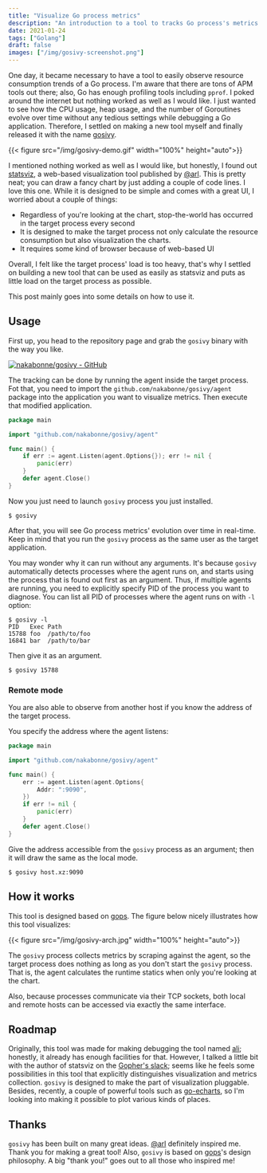 ```yaml
---
title: "Visualize Go process metrics"
description: "An introduction to a tool to tracks Go process's metrics and plot their evolution over time right into your terminal."
date: 2021-01-24
tags: ["Golang"]
draft: false
images: ["/img/gosivy-screenshot.png"]
---
```



One day, it became necessary to have a tool to easily observe resource consumption trends of a Go process. I'm aware that there are tons of APM tools out there; also, Go has enough profiling tools including `pprof`. I poked around the internet but nothing worked as well as I would like.
I just wanted to see how the CPU usage, heap usage, and the number of Goroutines evolve over time without any tedious settings while debugging a Go application. Therefore, I settled on making a new tool myself and finally released it with the name [gosivy](https://github.com/nakabonne/gosivy).

{{< figure src="/img/gosivy-demo.gif" width="100%" height="auto">}}

I mentioned nothing worked as well as I would like, but honestly, I found out [statsviz](https://github.com/arl/statsviz), a web-based visualization tool published by [@arl](https://github.com/arl).
This is pretty neat; you can draw a fancy chart by just adding a couple of code lines. I love this one. While it is designed to be simple and comes with a great UI, I worried about a couple of things:

- Regardless of you're looking at the chart, stop-the-world has occurred in the target process every second
- It is designed to make the target process not only calculate the resource consumption but also visualization the charts.
- It requires some kind of browser because of web-based UI

Overall, I felt like the target process' load is too heavy, that's why I settled on building a new tool that can be used as easily as statsviz and puts as little load on the target process as possible.

This post mainly goes into some details on how to use it.

## Usage
First up, you head to the repository page and grab the `gosivy` binary with the way you like.

[![nakabonne/gosivy - GitHub](https://gh-card.dev/repos/nakabonne/gosivy.svg?fullname=)](https://github.com/nakabonne/gosivy)


The tracking can be done by running the agent inside the target process. Fot that, you need to import the `github.com/nakabonne/gosivy/agent` package into the application you want to visualize metrics. Then execute that modified application.

```go
package main

import "github.com/nakabonne/gosivy/agent"

func main() {
	if err := agent.Listen(agent.Options{}); err != nil {
		panic(err)
	}
	defer agent.Close()
}
```

Now you just need to launch `gosivy` process you just installed.

```
$ gosivy
```

After that, you will see Go process metrics' evolution over time in real-time. Keep in mind that you run the `gosivy` process as the same user as the target application.

You may wonder why it can run without any arguments. It's because `gosivy` automatically detects processes where the agent runs on, and starts using the process that is found out first as an argument.
Thus, if multiple agents are running, you need to explicitly specify PID of the process you want to diagnose. You can list all PID of processes where the agent runs on with `-l` option:

```console
$ gosivy -l
PID   Exec Path
15788 foo  /path/to/foo
16841 bar  /path/to/bar
```

Then give it as an argument.

```
$ gosivy 15788
```

### Remote mode
You are also able to observe from another host if you know the address of the target process.

You specify the address where the agent listens:

```go
package main

import "github.com/nakabonne/gosivy/agent"

func main() {
	err := agent.Listen(agent.Options{
		Addr: ":9090",
	})
	if err != nil {
		panic(err)
	}
	defer agent.Close()
}
```

Give the address accessible from the `gosivy` process as an argument; then it will draw the same as the local mode.

```
$ gosivy host.xz:9090
```

## How it works
This tool is designed based on [gops](https://github.com/google/gops). The figure below nicely illustrates how this tool visualizes:

{{< figure src="/img/gosivy-arch.jpg" width="100%" height="auto">}}

The `gosivy` process collects metrics by scraping against the agent, so the target process does nothing as long as you don't start the `gosivy` process.
That is, the agent calculates the runtime statics when only you're looking at the chart.

Also, because processes communicate via their TCP sockets, both local and remote hosts can be accessed via exactly the same interface.

## Roadmap
Originally, this tool was made for making debugging the tool named [ali](https://github.com/nakabonne/ali); honestly, it already has enough facilities for that.
However, I talked a little bit with the author of statsviz on the [Gopher's slack](https://gophers.slack.com/); seems like he feels some possibilities in this tool that explicitly distinguishes visualization and metrics collection.
`gosivy` is designed to make the part of visualization pluggable. Besides, recently, a couple of powerful tools such as [go-echarts](https://github.com/go-echarts/go-echarts), so I'm looking into making it possible to plot various kinds of places.

## Thanks
`gosivy` has been built on many great ideas. [@arl](https://github.com/arl) definitely inspired me. Thank you for making a great tool!
Also, `gosivy` is based on [gops](https://github.com/google/gops)'s design philosophy. A big "thank you!" goes out to all those who inspired me!
